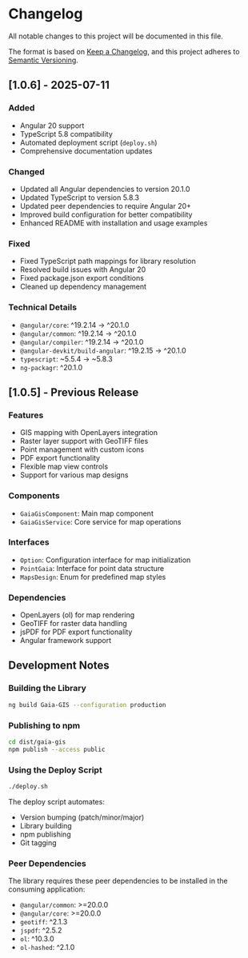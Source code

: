 # Changelog

All notable changes to this project will be documented in this file.

The format is based on [Keep a Changelog](https://keepachangelog.com/en/1.0.0/),
and this project adheres to [Semantic Versioning](https://semver.org/spec/v2.0.0.html).

## [1.0.6] - 2025-07-11

### Added
- Angular 20 support
- TypeScript 5.8 compatibility
- Automated deployment script (`deploy.sh`)
- Comprehensive documentation updates

### Changed
- Updated all Angular dependencies to version 20.1.0
- Updated TypeScript to version 5.8.3
- Updated peer dependencies to require Angular 20+
- Improved build configuration for better compatibility
- Enhanced README with installation and usage examples

### Fixed
- Fixed TypeScript path mappings for library resolution
- Resolved build issues with Angular 20
- Fixed package.json export conditions
- Cleaned up dependency management

### Technical Details
- `@angular/core`: ^19.2.14 → ^20.1.0
- `@angular/common`: ^19.2.14 → ^20.1.0
- `@angular/compiler`: ^19.2.14 → ^20.1.0
- `@angular-devkit/build-angular`: ^19.2.15 → ^20.1.0
- `typescript`: ~5.5.4 → ~5.8.3
- `ng-packagr`: ^20.1.0

## [1.0.5] - Previous Release

### Features
- GIS mapping with OpenLayers integration
- Raster layer support with GeoTIFF files
- Point management with custom icons
- PDF export functionality
- Flexible map view controls
- Support for various map designs

### Components
- `GaiaGisComponent`: Main map component
- `GaiaGisService`: Core service for map operations

### Interfaces
- `Option`: Configuration interface for map initialization
- `PointGaia`: Interface for point data structure
- `MapsDesign`: Enum for predefined map styles

### Dependencies
- OpenLayers (ol) for map rendering
- GeoTIFF for raster data handling
- jsPDF for PDF export functionality
- Angular framework support

## Development Notes

### Building the Library
```bash
ng build Gaia-GIS --configuration production
```

### Publishing to npm
```bash
cd dist/gaia-gis
npm publish --access public
```

### Using the Deploy Script
```bash
./deploy.sh
```

The deploy script automates:
- Version bumping (patch/minor/major)
- Library building
- npm publishing
- Git tagging

### Peer Dependencies
The library requires these peer dependencies to be installed in the consuming application:
- `@angular/common`: >=20.0.0
- `@angular/core`: >=20.0.0
- `geotiff`: ^2.1.3
- `jspdf`: ^2.5.2
- `ol`: ^10.3.0
- `ol-hashed`: ^2.1.0
